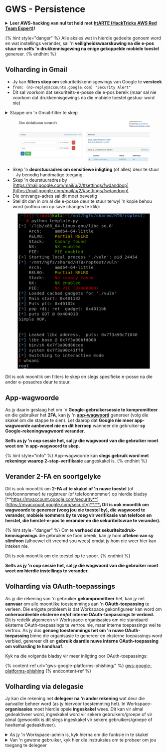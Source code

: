 # GWS - Persistence

<details>

<summary><strong>Leer AWS-hacking van nul tot held met</strong> <a href="https://training.hacktricks.xyz/courses/arte"><strong>htARTE (HackTricks AWS Red Team Expert)</strong></a><strong>!</strong></summary>

Ander maniere om HackTricks te ondersteun:

* As jy wil sien dat jou **maatskappy geadverteer word in HackTricks** of **HackTricks aflaai in PDF-formaat**, kyk na die [**SUBSCRIPTION PLANS**](https://github.com/sponsors/carlospolop)!
* Kry die [**amptelike PEASS & HackTricks swag**](https://peass.creator-spring.com)
* Ontdek [**The PEASS Family**](https://opensea.io/collection/the-peass-family), ons versameling eksklusiewe [**NFTs**](https://opensea.io/collection/the-peass-family)
* **Sluit aan by die** 💬 [**Discord-groep**](https://discord.gg/hRep4RUj7f) of die [**telegram-groep**](https://t.me/peass) of **volg** my op **Twitter** 🐦 [**@carlospolopm**](https://twitter.com/carlospolopm)**.**
* **Deel jou hacktruuks deur PR's in te dien by die** [**HackTricks**](https://github.com/carlospolop/hacktricks) en [**HackTricks Cloud**](https://github.com/carlospolop/hacktricks-cloud) GitHub-opslagplekke.

</details>

{% hint style="danger" %}
Alle aksies wat in hierdie gedeelte genoem word en wat instellings verander, sal 'n **veiligheidswaarskuwing na die e-pos stuur en selfs 'n drukkennisgewing na enige gekoppelde mobiele toestel** genereer.
{% endhint %}

## Volharding in Gmail

* Jy kan **filters skep om** sekuriteitskennisgewings van Google te **versteek**
* `from: (no-reply@accounts.google.com) "Security Alert"`
* Dit sal voorkom dat sekuriteits-e-posse die e-pos bereik (maar sal nie voorkom dat drukkennisgewings na die mobiele toestel gestuur word nie)

<details>

<summary>Stappe om 'n Gmail-filter te skep</summary>

(Instruksies vanaf [**hier**](https://support.google.com/mail/answer/6579))

1. Maak [Gmail](https://mail.google.com/) oop.
2. Klik op die soekbalk bo-aan, klik op **Show search options** ![photos tune](https://lh3.googleusercontent.com/cD6YR\_YvqXqNKxrWn2NAWkV6tjJtg8vfvqijKT1\_9zVCrl2sAx9jROKhLqiHo2ZDYTE=w36).
3. Voer jou soekkriteria in. As jy wil nagaan of jou soektog korrek gewerk het, kyk watter e-posse verskyn deur op **Search** te klik.
4. Klik onder aan die soekvenster op **Create filter**.
5. Kies wat jy wil hê die filter moet doen.
6. Klik op **Create filter**.

Kyk na jou huidige filters (om hulle te verwyder) by [https://mail.google.com/mail/u/0/#settings/filters](https://mail.google.com/mail/u/0/#settings/filters)

</details>

<figure><img src="../../.gitbook/assets/image (142).png" alt=""><figcaption></figcaption></figure>

* Skep 'n **deurstuuradres om sensitiewe inligting** (of alles) deur te stuur - Jy benodig handmatige toegang.
* Skep 'n deurstuuradres by [https://mail.google.com/mail/u/2/#settings/fwdandpop](https://mail.google.com/mail/u/2/#settings/fwdandpop)
* Die ontvangs-adres sal dit moet bevestig
* Stel dit dan in om al die e-posse deur te stuur terwyl 'n kopie behou word (onthou om op save changes te klik):

<figure><img src="../../.gitbook/assets/image (143).png" alt=""><figcaption></figcaption></figure>

Dit is ook moontlik om filters te skep en slegs spesifieke e-posse na die ander e-posadres deur te stuur.

## App-wagwoorde

As jy daarin geslaag het om 'n **Google-gebruikersessie te kompromitteer** en die gebruiker het **2FA**, kan jy 'n [**app-wagwoord**](https://support.google.com/accounts/answer/185833?hl=en) genereer (volg die skakel om die stappe te sien). Let daarop dat **Google nie meer app-wagwoorde aanbeveel nie en dit herroep** wanneer die gebruiker **sy Google-rekeningwagwoord verander**.

**Selfs as jy 'n oop sessie het, sal jy die wagwoord van die gebruiker moet weet om 'n app-wagwoord te skep.**

{% hint style="info" %}
App-wagwoorde kan **slegs gebruik word met rekeninge waarop 2-stap-verifikasie** aangeskakel is.
{% endhint %}

## Verander 2-FA en soortgelyke

Dit is ook moontlik om **2-FA af te skakel of 'n nuwe toestel** (of telefoonnommer) te registreer (of telefoonnommer) op hierdie bladsy [**https://myaccount.google.com/security**](https://myaccount.google.com/security)**.**\
**Dit is ook moontlik om wagwoorde te genereer (voeg jou eie toestel by), die wagwoord te verander, mobiele nommers by te voeg vir verifikasie van telefoon en herstel, die herstel-e-pos te verander en die sekuriteitsvrae te verander).**

{% hint style="danger" %}
Om te **verhoed dat sekuriteitsdruk-kennisgewings** die gebruiker se foon bereik, kan jy hom **afteken van sy slimfoon** (alhoewel dit vreemd sou wees) omdat jy hom nie weer hier kan inteken nie.

Dit is ook moontlik om die toestel op te spoor.
{% endhint %}

**Selfs as jy 'n oop sessie het, sal jy die wagwoord van die gebruiker moet weet om hierdie instellings te verander.**

## Volharding via OAuth-toepassings

As jy die rekening van 'n gebruiker **gekompromitteer** het, kan jy net **aanvaar** om alle moontlike toestemmings aan 'n **OAuth-toepassing** te verleen. Die enigste probleem is dat Workspace gekonfigureer kan word om **onheroordeelde eksterne en/of interne OAuth-toepassings te verbied.**\
Dit is redelik algemeen vir Workspace-organisasies om nie standaard eksterne OAuth-toepassings te vertrou nie, maar interne toepassings wel te vertrou. As jy dus **genoeg toestemmings het om 'n nuwe OAuth-toepassing** binne die organisasie te genereer en eksterne toepassings word verbied, genereer dit en **gebruik daardie nuwe interne OAuth-toepassing om volharding te handhaaf**.

Kyk na die volgende bladsy vir meer inligting oor OAuth-toepassings:

{% content-ref url="gws-google-platforms-phishing/" %}
[gws-google-platforms-phishing](gws-google-platforms-phishing/)
{% endcontent-ref %}

## Volharding via delegasie

Jy kan die rekening net **delegeer na 'n ander rekening** wat deur die aanvaller beheer word (as jy hiervoor toestemming het). In Workspace-**organisasies** moet hierdie opsie **ingeskakel** wees. Dit kan vir almal gedeaktiveer word, ingeskakel word vir sekere gebruikers/groepe of vir almal (gewoonlik is dit slegs ingeskakel vir sekere gebruikers/groepe of heeltemal gedeaktiveer).

<details>

<summary>As jy 'n Workspace-admin is, kyk hierna om die funksie in te skakel</summary>

(Inligting [gekopieer vanaf die dokumentasie](https://support.google.com/a/answer/7223765))

As 'n administrateur vir jou organisasie (byvoorbeeld jou werk of skool), beheer jy of gebruikers toegang tot hul Gmail-rekening kan delegeer. Jy kan toelaat dat almal die opsie het om hul rekening te delegeer. Of, laat slegs mense in sekere departemente toe om delegasie op te st

#### Stap 1: Skakel Gmail-delegasie aan vir jou gebruikers

**Voordat jy begin:** Om die instelling toe te pas vir sekere gebruikers, plaas hul rekeninge in 'n [organisasie-eenheid](https://support.google.com/a/topic/1227584).

1. [Meld aan](https://admin.google.com/) by jou [Google Admin-konsole](https://support.google.com/a/answer/182076).

Meld aan met 'n _administrateur-rekening_, nie jou huidige rekening CarlosPolop@gmail.com 2. In die Admin-konsole, gaan na die Menu ![](https://storage.googleapis.com/support-kms-prod/JxKYG9DqcsormHflJJ8Z8bHuyVI5YheC0lAp)![en dan](https://storage.googleapis.com/support-kms-prod/Th2Tx0uwPMOhsMPn7nRXMUo3vs6J0pto2DTn)![](https://storage.googleapis.com/support-kms-prod/ocGtUSENh4QebLpvZcmLcNRZyaTBcolMRSyl) **Apps**![en dan](https://storage.googleapis.com/support-kms-prod/Th2Tx0uwPMOhsMPn7nRXMUo3vs6J0pto2DTn)**Google Workspace**![en dan](https://storage.googleapis.com/support-kms-prod/Th2Tx0uwPMOhsMPn7nRXMUo3vs6J0pto2DTn)**Gmail**![en dan](https://storage.googleapis.com/support-kms-prod/Th2Tx0uwPMOhsMPn7nRXMUo3vs6J0pto2DTn)**Gebruikersinstellings**. 3. Om die instelling op almal toe te pas, laat die top organisasie-eenheid geselekteer. Kies andersins 'n kinder [organisasie-eenheid](https://support.google.com/a/topic/1227584). 4. Klik op **Posdelegasie**. 5. Merk die **Laat gebruikers toe om toegang tot hul posbus aan ander gebruikers in die domein te delegeren**-blokkie aan. 6. (Opsioneel) Om gebruikers in staat te stel om te spesifiseer watter afstuurderinligting ingesluit moet word in gedelegeerde boodskappe wat vanuit hul rekening gestuur word, merk die **Laat gebruikers toe om hierdie instelling aan te pas**-blokkie aan. 7. Kies 'n opsie vir die verstek afstuurderinligting wat ingesluit word in boodskappe wat deur gedelegeerdes gestuur word:

* **Wys die rekeningseienaar en die gedelegeerde wat die e-pos gestuur het**—Boodskappe sluit die e-posadresse van die Gmail-rekeningseienaar en die gedelegeerde in.
* **Wys slegs die rekeningseienaar**—Boodskappe sluit slegs die e-posadres van die Gmail-rekeningseienaar in. Die gedelegeerde se e-posadres word nie ingesluit nie.

8. (Opsioneel) Om gebruikers toe te laat om 'n groep in Groepe as 'n gedelegeerde by te voeg, merk die **Laat gebruikers toe om toegang tot hul posbus aan 'n Google-groep te verleen**-blokkie aan.
9. Klik op **Stoor**. As jy 'n kinder organisasie-eenheid gekonfigureer het, kan jy moontlik die instellings van 'n ouer organisasie-eenheid **Oorerf** of **Oorskryf**.
10. (Opsioneel) Om Gmail-delegasie aan te skakel vir ander organisasie-eenhede, herhaal stappe 3–9.

Veranderinge kan tot 24 uur neem, maar gebeur gewoonlik vinniger. [Leer meer](https://support.google.com/a/answer/7514107)

#### Stap 2: Laat gebruikers gedelegeerdes vir hul rekeninge instel

Nadat jy delegasie aangeskakel het, gaan jou gebruikers na hul Gmail-instellings om gedelegeerdes toe te ken. Gedelegeerdes kan dan boodskappe lees, stuur en ontvang namens die gebruiker.

Vir meer inligting, verwys gebruikers na [Delegeer en saamwerk aan e-pos](https://support.google.com/a/users/answer/138350).

</details>

<details>

<summary>Van 'n gewone gebruiker, kyk hier die instruksies om te probeer om jou toegang te delegeer</summary>

(Inligting gekopieer [**van die dokumentasie**](https://support.google.com/mail/answer/138350))

Jy kan tot 10 gedelegeerdes byvoeg.

As jy Gmail gebruik deur jou werk, skool, of ander organisasie:

* Jy kan tot 1000 gedelegeerdes binne jou organisasie byvoeg.
* Met tipiese gebruik kan 40 gedelegeerdes terselfdertyd toegang tot 'n Gmail-rekening hê.
* As jy outomatiese prosesse gebruik, soos API's of blaaieruitbreidings, kan 'n paar gedelegeerdes terselfdertyd toegang tot 'n Gmail-rekening hê.

1. Op jou rekenaar, maak [Gmail](https://mail.google.com/) oop. Jy kan nie gedelegeerdes byvoeg vanuit die Gmail-toep nie.
2. In die boonste regterhoek, klik op Instellings ![Instellings](https://lh3.googleusercontent.com/p3J-ZSPOLtuBBR\_ofWTFDfdgAYQgi8mR5c76ie8XQ2wjegk7-yyU5zdRVHKybQgUlQ=w36-h36) ![en dan](https://lh3.googleusercontent.com/3\_l97rr0GvhSP2XV5OoCkV2ZDTIisAOczrSdzNCBxhIKWrjXjHucxNwocghoUa39gw=w36-h36) **Sien alle instellings**.
3. Klik op die **Rekeninge en invoer** of **Rekeninge**-koppelvlak.
4. In die "Verleen toegang tot jou rekening"-afdeling, klik op **Voeg nog 'n rekening by**. As jy Gmail gebruik deur jou werk of skool, mag jou organisasie e-posdelegasie beperk. As jy hierdie instelling nie sien nie, kontak jou administrateur.

* As jy nie die opsie Skenk toegang tot jou rekening sien nie, is dit beperk.

5. Voer die e-posadres van die persoon wat jy wil byvoeg in. As jy Gmail gebruik deur jou werk, skool, of ander organisasie, en jou administrateur dit toelaat, kan jy die e-posadres van 'n groep invoer. Hierdie groep moet dieselfde domein as jou organisasie hê. Eksterne lede van die groep word gedelegeerde toegang ontken.\
   \
   **Belangrik:** As die rekening wat jy delegeer 'n nuwe rekening is of as die wagwoord gereset is, moet die administrateur die vereiste om die wagwoord te verander wanneer jy die eerste keer aanmeld, uitskakel.

* [Leer hoe 'n administrateur 'n gebruiker kan skep](https://support.google.com/a/answer/33310).
* [Leer hoe 'n administrateur wagwoorde kan herstel](https://support.google.com/a/answer/33319).

6\. Klik op **Volgende stap** ![en dan](https://lh3.googleusercontent.com/QbWcYKta5vh\_4-OgUeFmK-JOB0YgLLoGh69P478nE6mKdfpWQniiBabjF7FVoCVXI0g=h36) **Stuur e-pos om toegang te verleen**.

Die persoon wat jy bygevoeg het, sal 'n e-pos ontvang waarin hulle gevra word om te bevestig. Die uitnodiging verval na 'n week.

As jy 'n groep bygevoeg het, sal

* **Deel jou hacking truuks deur PRs in te dien by die** [**HackTricks**](https://github.com/carlospolop/hacktricks) en [**HackTricks Cloud**](https://github.com/carlospolop/hacktricks-cloud) github repos.

</details>
